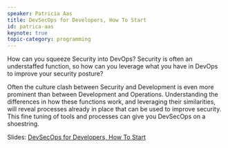 ```yaml
---
speaker: Patricia Aas
title: DevSecOps for Developers, How To Start
id: patrica-aas
keynote: true
topic-category: programming 
---
```

How can you squeeze Security into DevOps? Security is often an understaffed function, so how can you leverage what you have in DevOps to improve your security posture?

Often the culture clash between Security and Development is even more prominent than between Development and Operations. Understanding the differences in how these functions work, and leveraging their similarities, will reveal processes already in place that can be used to improve security. This fine tuning of tools and processes can give you DevSecOps on a shoestring.

Slides: [DevSecOps for Developers, How To Start](https://www.slideshare.net/PatriciaAas/devsecops-for-developers-how-to-start-etc-2020)
